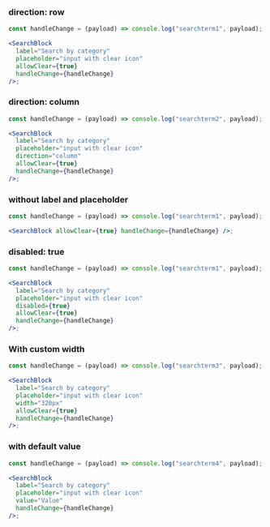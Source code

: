 ### direction: row

```jsx
const handleChange = (payload) => console.log("searchterm1", payload);

<SearchBlock
  label="Search by category"
  placeholder="input with clear icon"
  allowClear={true}
  handleChange={handleChange}
/>;
```

### direction: column

```jsx
const handleChange = (payload) => console.log("searchterm2", payload);

<SearchBlock
  label="Search by category"
  placeholder="input with clear icon"
  direction="column"
  allowClear={true}
  handleChange={handleChange}
/>;
```

### without label and placeholder

```jsx
const handleChange = (payload) => console.log("searchterm1", payload);

<SearchBlock allowClear={true} handleChange={handleChange} />;
```

### disabled: true

```jsx
const handleChange = (payload) => console.log("searchterm1", payload);

<SearchBlock
  label="Search by category"
  placeholder="input with clear icon"
  disabled={true}
  allowClear={true}
  handleChange={handleChange}
/>;
```

### With custom width

```jsx
const handleChange = (payload) => console.log("searchterm3", payload);

<SearchBlock
  label="Search by category"
  placeholder="input with clear icon"
  width="320px"
  allowClear={true}
  handleChange={handleChange}
/>;
```

### with default value

```jsx
const handleChange = (payload) => console.log("searchterm4", payload);

<SearchBlock
  label="Search by category"
  placeholder="input with clear icon"
  value="Value"
  handleChange={handleChange}
/>;
```
